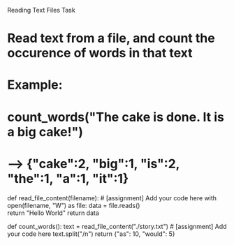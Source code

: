  Reading Text Files Task

# Read text from a file, and count the occurence of words in that text
# Example:
# count_words("The cake is done. It is a big cake!") 
# --> {"cake":2, "big":1, "is":2, "the":1, "a":1, "it":1}

def read_file_content(filename):
    # [assignment] Add your code here 
    with open(filename, "W") as file:
        data = file.reads()    
    return "Hello World"
    return data


def count_words():
    text = read_file_content("./story.txt")
    # [assignment] Add your code here
    text.split("/n")
    return {"as": 10, "would": 5}

